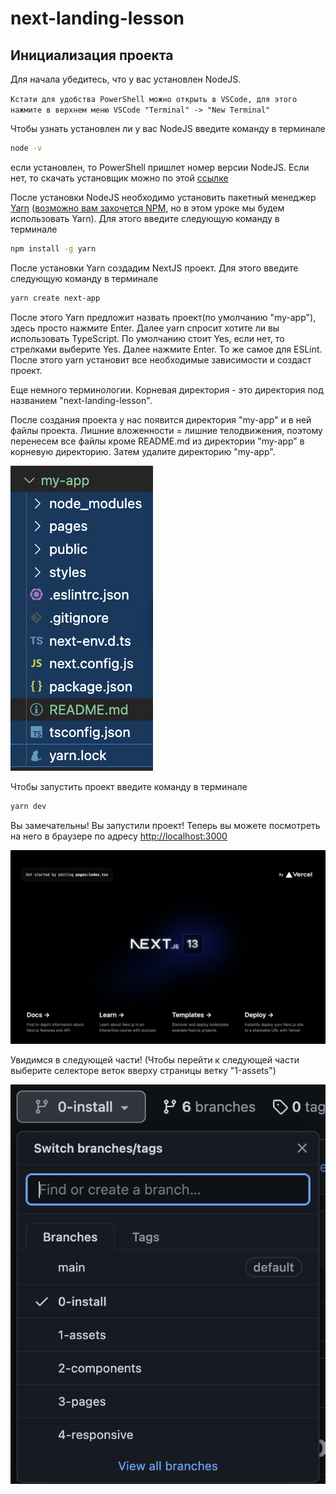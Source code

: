 # next-landing-lesson

## Инициализация проекта

Для начала убедитесь, что у вас установлен NodeJS.

`
Кстати для удобства PowerShell можно открыть в VSCode, для этого нажмите в верхнем меню VSCode "Terminal" -> "New Terminal"
`

Чтобы узнать установлен ли у вас NodeJS введите команду в терминале

```bash
node -v
```

если установлен, то PowerShell пришлет номер версии NodeJS. Если нет, то скачать установщик можно по этой [ссылке](https://nodejs.org/ru/)

После установки NodeJS необходимо установить пакетный менеджер [Yarn](https://yarnpkg.com/getting-started) ([возможно вам захочется NPM](https://bestprogrammer.ru/izuchenie/yarn-ili-npm-vsyo-chto-vam-nuzhno-znat), но в этом уроке мы будем использовать Yarn). Для этого введите следующую команду в терминале

```bash
npm install -g yarn
```

После установки Yarn создадим NextJS проект. Для этого введите следующую команду в терминале

```bash
yarn create next-app
```

После этого Yarn предложит назвать проект(по умолчанию "my-app"), здесь просто нажмите Enter. Далее yarn спросит хотите ли вы использовать TypeScript. По умолчанию стоит Yes, если нет, то стрелками выберите Yes. Далее нажмите Enter. То же самое для ESLint. После этого yarn установит все необходимые зависимости и создаст проект.

Еще немного терминологии. Корневая директория - это директория под названием "next-landing-lesson".

После создания проекта у нас появится директория "my-app" и в ней файлы проекта. Лишние вложенности = лишние телодвижения, поэтому перенесем все файлы кроме README.md из директории "my-app" в корневую директорию. Затем удалите директорию "my-app".

![переместите файлы](https://github.com/JVPhase/next-landing-lesson/raw/main/readme-images/move-files.png)

Чтобы запустить проект введите команду в терминале

```bash
yarn dev
```

Вы замечательны! Вы запустили проект! Теперь вы можете посмотреть на него в браузере по адресу [http://localhost:3000](http://localhost:3000)

![next app](https://github.com/JVPhase/next-landing-lesson/raw/main/readme-images/next-app.png)

Увидимся в следующей части! (Чтобы перейти к следующей части выберите селекторе веток вверху страницы ветку "1-assets")

![селектор веток](https://github.com/JVPhase/next-landing-lesson/raw/main/readme-images/select-branch.png)

